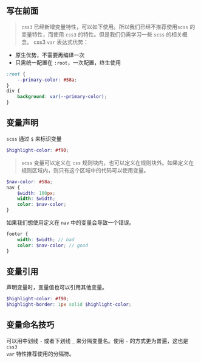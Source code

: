 <!--
 * @Author: Richard Chiang
 * @Date: 2021-03-30 10:21:27
 * @LastEditor: Richard Chiang
 * @LastEditTime: 2021-03-30 10:53:19
 * @Email: 19875991227@163.com
 * @Description: 变量
-->
## 写在前面
> <code>css3</code> 已经新增变量特性，可以如下使用。所以我们已经不推荐使用<code>scss</code> 的变量特性，而使用 <code>css3</code> 的特性。但是我们仍需学习一些 <code>scss</code> 的相关概念。
css3 <code>var</code> 表达式优势：  
* 原生优势，不需要再编译一次  
* 只需统一配置在 <code>:root</code>，一次配置，终生使用
```css
:root {
    --primary-color: #58a;
}
div {
    background: var(--primary-color);
}
```

## 变量声明  
<code>scss</code> 通过 <code>$</code> 来标识变量  
```scss
$highlight-color: #f90;
```  
> <code>scss</code> 变量可以定义在 <code>css</code> 规则块内，也可以定义在规则块外。如果定义在规则区域内，则只有这个区域中的代码可以使用变量。
```scss
$nav-color: #58a;
nav {
    $width: 100px;
    width: $width;
    color: $nav-color;
}
```
如果我们想使用定义在 <code>nav</code> 中的变量会导致一个错误。  
```scss
footer {
    width: $width; // bad
    color: $nav-color; // good
}
```

## 变量引用  
声明变量时，变量值也可以引用其他变量。  
```scss
$highlight-color: #f90;
$highlight-border: 1px solid $highlight-color;
```

## 变量命名技巧  
可以用中划线 <code>-</code> 或者下划线 <code>_</code> 来分隔变量名。使用 <code>-</code> 的方式更为普遍，这也是 <code>css3 var</code> 特性推荐使用的分隔符。